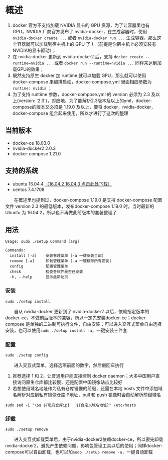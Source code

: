 # 概述

1. docker 官方不支持加载 NVIDIA 显卡的 GPU 资源，为了让容器里也有 GPU，NVIDIA 厂商官方发布了 nvidia-docker，在生成容器时，使用 ```nvidia-docker create ...``` 或者 ```nvidia-docker run ...``` 生成容器，那么这个容器就可以加载到宿主机上的 GPU 了！（前提是你宿主机上必须安装有NVIDIA的显卡驱动）；
2. 在 nvidia-docker 更新到 nvidia-docker2 后，支持 ```docker create --runtime=nvidia ...``` 或者 ```docker run --runtime=nvidia ...``` 同样来达到加载GPU的效果；
3. 既然支持原生 docker 加 runtime 就可以加载 GPU，那么就可以使用 docker-compose 来编排启动，docker-compose.yml 里面相应参数为 ```runtime: nvidia``` ；
4. 为了支持 runtime 参数，docker-compose.yml 的 version 必须为 2.3 及以上(version: '2.3')，对应地，为了能解析2.3版本及以上的yml，docker-compose的版本又必须是 1.19.0 及以上，要将 docker，nvidia-docker，docker-compose 组合起来使用，所以才进行了这次的整理

## 当前版本

- docker-ce 18.03.0
- nvidia-docker2 2.0.3
- docker-compose 1.21.0

## 支持的系统

- ubuntu 16.04.4    [（16.04.2 16.04.3 点击此处下载）](https://raw.githubusercontent.com/xiangxiaoc/docker-ce_docker-compose_nvidia-docker2/master/nvidia-docker_2.0.2%2Bdocker-ce_17.12.0%2Bdocker-compose_1.19.0.tar.gz)
- centos 7.4.1708

&emsp;&emsp;在概述里也提到过，docker-compose 1.19.0 是支持 docker-compose 配置文件 version 2.3 的最低版本，发布docker-compose 1.19.0 时，当时最新的 Ubuntu 为 16.04.2，所以也不再做此前版本的套装整理了

## 用法

```shell
Usage: sudo ./setup Command [arg]

Commands:
  install [-a]    安装管理菜单 [-a 一键安装全部]
  remove [-a]     卸载管理菜单 [-a 一键移除所有安装]
  config          配置管理菜单
  check           检查各软件是否已安装
  -h, --help      显示此帮助页
```

### 安装

```shell
sudo ./setup install
```

&emsp;&emsp;自从 nvidia-docker 更新到了 nvidia-docker2 以后，依赖指定版本的docker-ce，不做前后版本的兼容，所以一定先安装docker-ce；docker-compose 是单独的二进制可执行文件，自由安装；可以进入交互式菜单自由选择安装，也可以使用`sudo ./setup install -a`，一键安装三件套

### 配置

```shell
sudo ./setup config
```

&emsp;&emsp;进入交互式菜单，选择选项前面的数字，然后敲回车执行

1. 推荐选择 1 和 2，让普通用户能直接控制 docker daemon；大多中国用户直接访问原生仓库都比较慢，还是配置中国镜像站点比较好
2. 若想使用域名地址作为私有仓库镜像的前缀，还需在本地 hosts 文件中添加域名解析对应到私有镜像仓库IP地址，pull 和 push 镜像时会自动解析前缀域名

```shell
sudo sed -i "\$a ${私有仓库ip}   ${自定义域名地址}" /etc/hosts
```

### 卸载

```shell
sudo ./setup remove
```

&emsp;&emsp;进入交互式卸载菜单后，由于nvidia-docker2依赖docker-ce，所以要先卸载nvidia-docker2，避免产生依赖问题，影响包管理工具以后的使用；同样docker-compose可以自由卸载，也可以加`sudo ./setup remove -a`，一键自动卸载